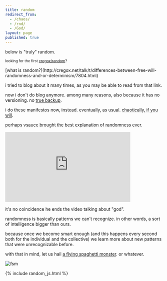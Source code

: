 ```yaml
---
title: random
redirect_from:
  - /chaos/
  - /rnd/
  - /God/
layout: page
published: true
---
```


below is "truly" random.

<small>looking for the first [cregox/random](/lucky)?</small>

<span>
[what is random?](http://cregox.net/talk/t/differences-between-free-will-randomness-and-or-determinism/7804.html)

i tried to blog about it many times, as you may be able to read from that link.

now i don't do blog anymore. among many reasons, also because it has no versioning. no [true backup](/backup).

i do these manifestos now, instead. eventually, as usual. [chaotically, if you will](/ahoxus).

perhaps [vsauce brought the best explanation of randomness ever](https://www.youtube.com/watch?v=9rIy0xY99a0&list=PLXtN19u-oGmv7rme9MVeAmrP0XjbTPYhv&index=8&t=0s).

<iframe width="400" height="225" src="https://www.youtube.com/embed/9rIy0xY99a0" frameborder="0" allow="accelerometer; autoplay; encrypted-media; gyroscope; picture-in-picture" allowfullscreen></iframe>

it's no coincidence he ends the video talking about "god".

randomness is basically patterns we can't recognize. in other words, a sort of intelligence bigger than ours.

because once we become smart enough (and this happens every second both for the individual and the collective) we learn more about new patterns that were unrecognizable before.

with that in mind, let us hail [a flying spaghetti monster](https://www.venganza.org/). or whatever.

![fsm](https://www.venganza.org/wp-content/uploads/2018/12/card8.jpg)
</span>

{% include random_js.html %}
